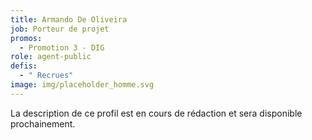 ```yaml
---
title: Armando De Oliveira
job: Porteur de projet
promos:
  - Promotion 3 - DIG
role: agent-public
defis:
  - " Recrues"
image: img/placeholder_homme.svg
---
```


La description de ce profil est en cours de rédaction et sera disponible prochainement.
